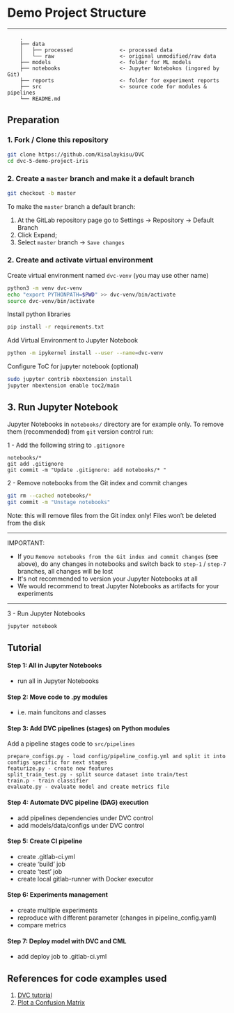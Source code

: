 

# Demo Project Structure
------------------------
```
    .
    ├── data
    │   ├── processed               <- processed data
    │   └── raw                     <- original unmodified/raw data
    ├── models                      <- folder for ML models
    ├── notebooks                   <- Jupyter Notebokos (ingored by Git)
    ├── reports                     <- folder for experiment reports
    ├── src                         <- source code for modules & pipelines
    └── README.md
```

## Preparation

### 1. Fork / Clone this repository

```bash
git clone https://github.com/Kisalaykisu/DVC
cd dvc-5-demo-project-iris
```

### 2. Create a `master` branch and make it a default branch 
```bash
git checkout -b master
``` 
To make the `master` branch a default branch: 
1. At the GitLab repository page go to Settings -> Repository -> Default Branch
2. Click Expand;
3. Select `master` branch -> `Save changes`

 

### 2. Create and activate virtual environment

Create virtual environment named `dvc-venv` (you may use other name)
```bash
python3 -m venv dvc-venv
echo "export PYTHONPATH=$PWD" >> dvc-venv/bin/activate
source dvc-venv/bin/activate
```
Install python libraries

```bash
pip install -r requirements.txt
```
Add Virtual Environment to Jupyter Notebook

```bash
python -m ipykernel install --user --name=dvc-venv
``` 

Configure ToC for jupyter notebook (optional)

```bash
sudo jupyter contrib nbextension install
jupyter nbextension enable toc2/main
```

## 3. Run Jupyter Notebook

Jupyter Notebooks in `notebooks/` directory are for example only. 
To remove them (recommended) from `git` version control run: 

1 - Add the following string to `.gitignore`
```.gitignore
notebooks/*
git add .gitignore
git commit -m "Update .gitignore: add notebooks/* " 
```
2 - Remove notebooks from the Git index and commit changes
```bash
git rm --cached notebooks/*
git commit -m "Unstage notebooks" 
```
Note: this will remove files from the Git index only! Files won’t be deleted from the disk
___
IMPORTANT: 
- If you `Remove notebooks from the Git index and commit changes` (see above), do any changes in notebooks and switch back to `step-1` / `step-7` branches, all changes will be lost
- It's not recommended to version your Jupyter Notebooks at all
- We would recommend to treat Jupyter Notebooks as artifacts for your experiments  
___

3 - Run Jupyter Notebooks
```bash
jupyter notebook
```

## Tutorial 
    
#### Step 1: All in Jupyter Notebooks 
- run all in Jupyter Notebooks

#### Step 2: Move code to .py modules
- i.e. main funcitons and classes 

#### Step 3: Add DVC pipelines (stages) on Python modules

Add a pipeline stages code to `src/pipelines`

    prepare_configs.py - load config/pipeline_config.yml and split it into configs specific for next stages
    featurize.py - create new features
    split_train_test.py - split source dataset into train/test
    train.p - train classifier 
    evaluate.py - evaluate model and create metrics file

    
#### Step 4: Automate DVC pipeline (DAG) execution
  
- add pipelines dependencies under DVC control
- add models/data/configs under DVC control

#### Step 5: Create CI pipeline
- create .gitlab-ci.yml
- create ‘build’ job
- create ‘test’ job
- create local gitlab-runner with Docker executor


#### Step 6: Experiments management

- create multiple experiments
- reproduce with different parameter (changes in pipeline_config.yaml)
- compare metrics

#### Step 7: Deploy model with DVC and CML
- add deploy job to .gitlab-ci.yml


## References for code examples used

1. [DVC tutorial](https://dvc.org/doc/tutorial)
2. [Plot a Confusion Matrix](https://www.kaggle.com/grfiv4/plot-a-confusion-matrix) 
